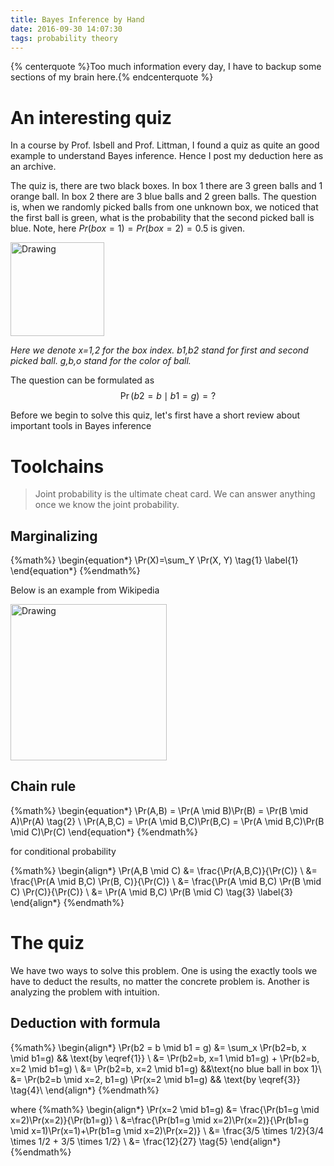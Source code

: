 ```yaml
---
title: Bayes Inference by Hand
date: 2016-09-30 14:07:30
tags: probability theory
---
```


{% centerquote %}Too much information every day, I have to backup some sections of my brain here.{% endcenterquote %}

# An interesting quiz

In a course by Prof. Isbell and Prof. Littman, I found a quiz as quite an good example to understand Bayes inference. Hence I post my deduction here as an archive.

The quiz is, there are two black boxes. In box 1 there are 3 green balls and 1 orange ball. In box 2 there are 3 blue balls and 2 green balls. The question is, when we randomly picked balls from one unknown box, we noticed that the first ball is green, what is the probability that the second picked ball is blue. Note, here $Pr(box=1)=Pr(box=2)=0.5$ is given.

<img src="https://www.dropbox.com/s/izkj3cqzs2lrgug/Screen%20Shot%202016-09-30%20at%2014.10.42.png?dl=1" alt="Drawing" style="height: 150px;"/>

<!-- more-->

*Here we denote x=1,2 for the box index. b1,b2 stand for first and second picked ball. g,b,o stand for the color of ball.*

The question can be formulated as
$$
\Pr(b2=b \mid b1=g) = ?
$$

Before we begin to solve this quiz, let's first have a short review about important tools in Bayes inference

# Toolchains
>Joint probability is the ultimate cheat card. We can answer anything once we know the joint probability.

## Marginalizing
{%math%}
\begin{equation*}
\Pr(X)=\sum_Y \Pr(X, Y) \tag{1} \label{1}
\end{equation*}
{%endmath%}

Below is an example from Wikipedia

<img src="https://www.dropbox.com/s/jchhwswtmgrf25y/Screen%20Shot%202016-09-30%20at%2014.53.34.png?dl=1" alt="Drawing" style="height: 250px;"/>

## Chain rule
{%math%}
\begin{equation*}
\Pr(A,B) = \Pr(A \mid B)\Pr(B) = \Pr(B \mid A)\Pr(A) \tag{2} \\
\Pr(A,B,C) = \Pr(A \mid B,C)\Pr(B,C) = \Pr(A \mid B,C)\Pr(B \mid C)\Pr(C)
\end{equation*}
{%endmath%}

for conditional probability

{%math%}
\begin{align*}
\Pr(A,B \mid C) &= \frac{\Pr(A,B,C)}{\Pr(C)} \\
&= \frac{\Pr(A \mid B,C) \Pr(B, C)}{\Pr(C)} \\
&= \frac{\Pr(A \mid B,C) \Pr(B \mid C) \Pr(C)}{\Pr(C)} \\
&= \Pr(A \mid B,C) \Pr(B \mid C) \tag{3} \label{3}
\end{align*}
{%endmath%}


# The quiz

We have two ways to solve this problem. One is using the exactly tools we have to deduct the results, no matter the concrete problem is. Another is analyzing the problem with intuition.

## Deduction with formula

{%math%}
\begin{align*}
\Pr(b2 = b \mid b1 = g) &= \sum_x \Pr(b2=b, x \mid b1=g) && \text{by \eqref{1}} \\
&= \Pr(b2=b, x=1 \mid b1=g) + \Pr(b2=b, x=2 \mid b1=g) \\
&= \Pr(b2=b, x=2 \mid b1=g) &&\text{no blue ball in box 1}\\
&= \Pr(b2=b \mid x=2, b1=g) \Pr(x=2 \mid b1=g) && \text{by \eqref{3}} \tag{4}\\
\end{align*}
{%endmath%}

where
{%math%}
\begin{align*}
\Pr(x=2 \mid b1=g) &= \frac{\Pr(b1=g \mid x=2)\Pr(x=2)}{\Pr(b1=g)} \\
&=\frac{\Pr(b1=g \mid x=2)\Pr(x=2)}{\Pr(b1=g \mid x=1)\Pr(x=1)+\Pr(b1=g \mid x=2)\Pr(x=2)} \\
&= \frac{3/5 \times 1/2}{3/4 \times 1/2 + 3/5 \times 1/2} \\
&= \frac{12}{27} \tag{5}
\end{align*}
{%endmath%}
